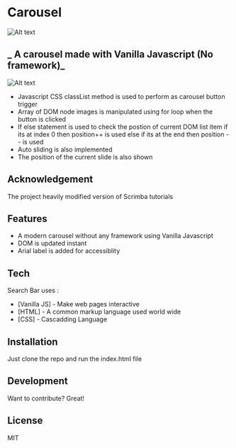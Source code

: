
# Carousel


![Alt text](https://siasky.net/_AyZwDySVyBhbGtTYr6VOG0QRWh8FyXi6usYbp1qyljdNA?raw=true "Project Demo ")



## _ A carousel made with Vanilla Javascript (No framework)_

![Alt text](https://siasky.net/PAEKF_hkyWxpVngPsxATeSClq9DSksGcXaH16dpHKRhNsw?raw=true "Project Demo ")





- Javascript CSS classList method is used to perform as carousel button trigger
- Array of DOM node images is manipulated using for loop when the button is clicked
- If else statement is used to check the postion of current DOM list item if its at index 0 then position++ is used else if its at the end then position -- is used
- Auto sliding is also implemented
- The position of the current slide is also shown

## Acknowledgement
 The project heavily modified version of Scrimba tutorials

## Features

- A modern carousel without any framework using Vanilla Javascript 
- DOM is updated instant
- Arial label is added for accessiblity





## Tech

Search Bar uses  :

- [Vanilla JS] - Make web pages interactive
- [HTML] - A common markup language used world wide
- [CSS] - Cascadding Language





## Installation

Just clone the repo and run the index.html file








## Development

Want to contribute? Great!


## License

MIT




